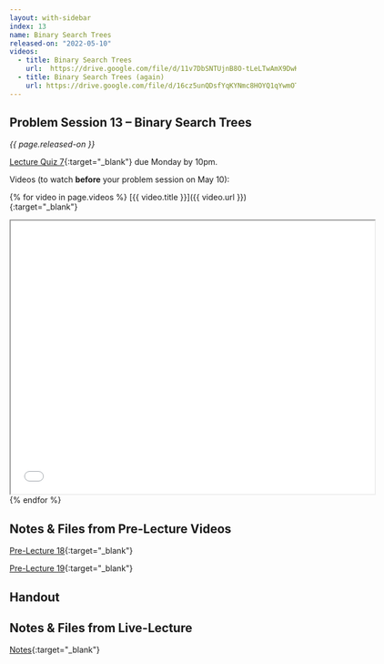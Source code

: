 ```yaml
---
layout: with-sidebar
index: 13
name: Binary Search Trees
released-on: "2022-05-10"
videos:
  - title: Binary Search Trees
    url:  https://drive.google.com/file/d/11v7DbSNTUjnB8O-tLeLTwAmX9DwK9mRo
  - title: Binary Search Trees (again)
    url: https://drive.google.com/file/d/16cz5unQDsfYqKYNmc8HOYQ1qYwmOTJ4B
---
```


## Problem Session 13 – Binary Search Trees	

_{{ page.released-on }}_  

[Lecture Quiz 7](https://www.gradescope.com/courses/381276/assignments/2016189/){:target="_blank"} due Monday by 10pm.

Videos (to watch **before** your problem session on May 10):

{% for video in page.videos %}
[{{ video.title }}]({{ video.url }}){:target="_blank"}

<iframe src="{{ video.url }}/preview" width="640" height="480" allow="autoplay"></iframe>
{% endfor %}

## Notes & Files from Pre-Lecture Videos

[Pre-Lecture 18](https://github.com/ucsd-cse12-sp22/ucsd-cse12-sp22.github.io/tree/main/_pre-lectures/lecture-18){:target="_blank"}

[Pre-Lecture 19](https://github.com/ucsd-cse12-sp22/ucsd-cse12-sp22.github.io/tree/main/_pre-lectures/lecture-19){:target="_blank"}

## Handout



## Notes & Files from Live-Lecture

[Notes](https://github.com/ucsd-cse12-sp22/ucsd-cse12-sp22.github.io/tree/main/_lectures/lecture-13){:target="_blank"}

